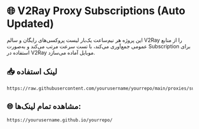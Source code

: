 # 🌐 V2Ray Proxy Subscriptions (Auto Updated)

این پروژه هر نیم‌ساعت یک‌بار لیست پروکسی‌های رایگان و سالم V2Ray را از منابع عمومی جمع‌آوری می‌کند، با تست سرعت مرتب می‌کند و به‌صورت Subscription برای استفاده در V2Ray موبایل آماده می‌سازد.

## 📥 لینک استفاده
```
https://raw.githubusercontent.com/yourusername/yourrepo/main/proxies/sub1.txt
```

## 🌐 مشاهده تمام لینک‌ها:
```
https://yourusername.github.io/yourrepo/
```

